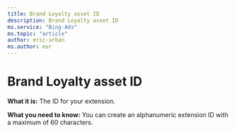 ```yaml
---
title: Brand Loyalty asset ID
description: Brand Loyalty asset ID
ms.service: "Bing-Ads"
ms.topic: "article"
author: eric-urban
ms.author: eur
---
```


# Brand Loyalty asset ID

**What it is:**  The ID for your extension.

**What you need to know:**  You can create an alphanumeric extension ID with a maximum of 60 characters.



